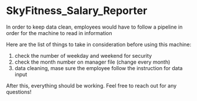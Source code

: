 # SkyFitness_Salary_Reporter

In order to keep data clean, employees would have to follow a pipeline in order for the machine to read in information

Here are the list of things to take in consideration before using this machine:
1) check the number of weekday and weekend for security
2) check the month number on manager file (change every month)
3) data cleaning, mase sure the employee follow the instruction for data input

After this, everything should be working. Feel free to reach out for any questions!
